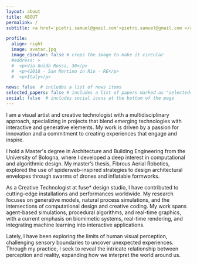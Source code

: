 ```yaml
---
layout: about
title: ABOUT
permalink: /
subtitle: <a href='pietri.samuel@gmail.com'>pietri.samuel@gmail.com </a>

profile:
  align: right
  image: avatar.jpg
  image_cicular: false # crops the image to make it circular
  #address: >
  #  <p>Via Guido Rossa, 30</p>
  #  <p>42018 - San Martino in Rio - RE</p>
  #  <p>Italy</p>

news: false  # includes a list of news items
selected_papers: false # includes a list of papers marked as "selected={true}"
social: false  # includes social icons at the bottom of the page
---
```


I am a visual artist and creative technologist with a multidisciplinary approach, specializing in projects that blend emerging technologies with interactive and generative elements. My work is driven by a passion for innovation and a commitment to creating experiences that engage and inspire.

I hold a Master's degree in Architecture and Building Engineering from the University of Bologna, where I developed a deep interest in computational and algorithmic design. My master’s thesis, Fibrous Aerial Robotics, explored the use of spiderweb-inspired strategies to design architectural envelopes through swarms of drones and inflatable formworks.

As a Creative Technologist at fuse* design studio, I have contributed to cutting-edge installations and performances worldwide. My research focuses on generative models, natural process simulations, and the intersections of computational design and creative coding. My work spans agent-based simulations, procedural algorithms, and real-time graphics, with a current emphasis on biomimetic systems, real-time rendering, and integrating machine learning into interactive applications.

Lately, I have been exploring the limits of human visual perception, challenging sensory boundaries to uncover unexpected experiences. Through my practice, I seek to reveal the intricate relationship between perception and reality, expanding how we interpret the world around us.